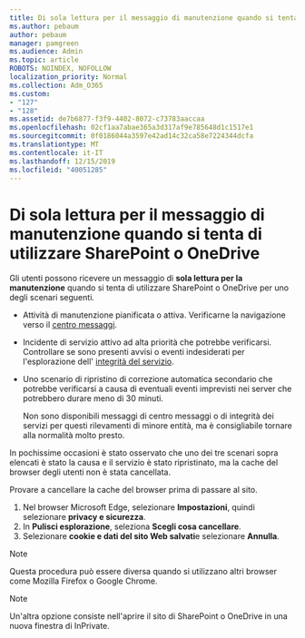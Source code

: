 ```yaml
---
title: Di sola lettura per il messaggio di manutenzione quando si tenta di utilizzare SharePoint o OneDrive
ms.author: pebaum
author: pebaum
manager: pamgreen
ms.audience: Admin
ms.topic: article
ROBOTS: NOINDEX, NOFOLLOW
localization_priority: Normal
ms.collection: Adm_O365
ms.custom:
- "127"
- "128"
ms.assetid: de7b6877-f3f9-4402-8072-c73783aaccaa
ms.openlocfilehash: 02cf1aa7abae365a3d317af9e785648d1c1517e1
ms.sourcegitcommit: 0f0186044a3597e42ad14c32ca58e7224344dcfa
ms.translationtype: MT
ms.contentlocale: it-IT
ms.lasthandoff: 12/15/2019
ms.locfileid: "40051285"
---
```

# <a name="read-only-for-maintenance-message-when-attempting-to-use-sharepoint-or-onedrive"></a>Di sola lettura per il messaggio di manutenzione quando si tenta di utilizzare SharePoint o OneDrive

Gli utenti possono ricevere un messaggio di **sola lettura per la manutenzione** quando si tenta di utilizzare SharePoint o OneDrive per uno degli scenari seguenti. 

-   Attività di manutenzione pianificata o attiva.  Verificarne la navigazione verso il [centro messaggi](https://portal.office.com/adminportal/home#/messagecenter).
-   Incidente di servizio attivo ad alta priorità che potrebbe verificarsi. Controllare se sono presenti avvisi o eventi indesiderati per l'esplorazione dell' [integrità del servizio](https://portal.office.com/adminportal/home#/servicehealth).
-   Uno scenario di ripristino di correzione automatica secondario che potrebbe verificarsi a causa di eventuali eventi imprevisti nei server che potrebbero durare meno di 30 minuti. 
    
    Non sono disponibili messaggi di centro messaggi o di integrità dei servizi per questi rilevamenti di minore entità, ma è consigliabile tornare alla normalità molto presto.

In pochissime occasioni è stato osservato che uno dei tre scenari sopra elencati è stato la causa e il servizio è stato ripristinato, ma la cache del browser degli utenti non è stata cancellata.

Provare a cancellare la cache del browser prima di passare al sito.

1. Nel browser Microsoft Edge, selezionare **Impostazioni**, quindi selezionare **privacy e sicurezza**.
2. In **Pulisci esplorazione**, seleziona **Scegli cosa cancellare**.
3. Selezionare **cookie e dati del sito Web salvati**e selezionare **Annulla**.

>[!Note] 
> Questa procedura può essere diversa quando si utilizzano altri browser come Mozilla Firefox o Google Chrome.

>[!Note] 
> Un'altra opzione consiste nell'aprire il sito di SharePoint o OneDrive in una nuova finestra di InPrivate.